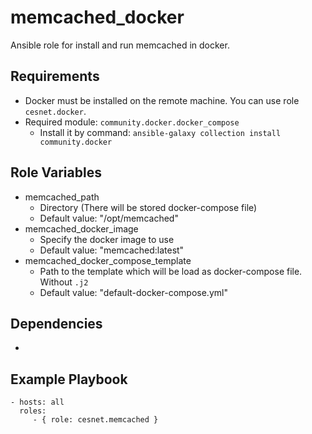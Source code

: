 memcached_docker
=========

Ansible role for install and run memcached in docker.

Requirements
------------

* Docker must be installed on the remote machine. You can use role `cesnet.docker`.
* Required module: `community.docker.docker_compose`
  * Install it by command: `ansible-galaxy collection install community.docker`


Role Variables
--------------

* memcached_path
  * Directory (There will be stored docker-compose file)
  * Default value: "/opt/memcached"
* memcached_docker_image
  * Specify the docker image to use
  * Default value: "memcached:latest"
* memcached_docker_compose_template
  * Path to the template which will be load as docker-compose file. Without `.j2`
  * Default value: "default-docker-compose.yml"

Dependencies
------------

- 


Example Playbook
----------------

    - hosts: all
      roles:
         - { role: cesnet.memcached }


